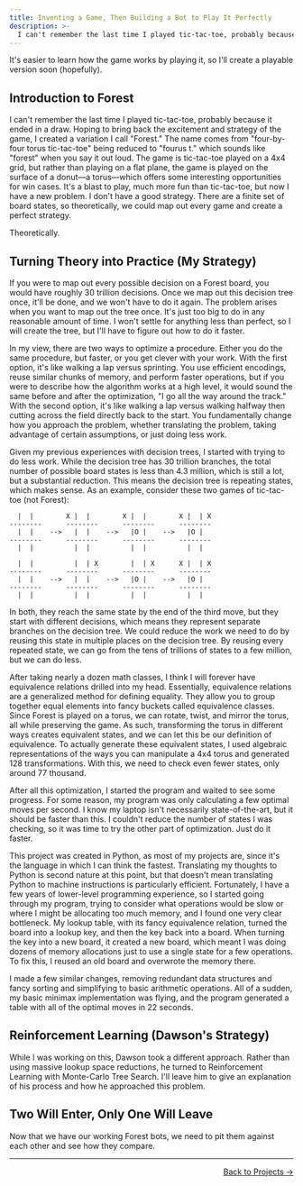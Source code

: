 ```yaml
---
title: Inventing a Game, Then Building a Bot to Play It Perfectly
description: >-
  I can't remember the last time I played tic-tac-toe, probably because it ended in a draw. Hoping to bring back the excitement and strategy of the game, I created a variation I call "Forest." The name comes from "four-by-four torus tic-tac-toe" being reduced to "fourus t." which sounds like "forest" when you say it out loud. The game is tic-tac-toe played on a 4x4 grid, but rather than playing on a flat plane, the game is played on the surface of a donut—a torus—which offers some interesting opportunities for win cases. It's a blast to play, much more fun than tic-tac-toe, but now I have a new problem. I don't have a good strategy. There are a finite set of board states, so theoretically, we could map out every game and create a perfect strategy.
---
```


It's easier to learn how the game works by playing it, so I'll create a playable version soon (hopefully).

## Introduction to Forest

I can't remember the last time I played tic-tac-toe, probably because it ended in a draw. Hoping to bring back the excitement and strategy of the game, I created a variation I call "Forest." The name comes from "four-by-four torus tic-tac-toe" being reduced to "fourus t." which sounds like "forest" when you say it out loud. The game is tic-tac-toe played on a 4x4 grid, but rather than playing on a flat plane, the game is played on the surface of a donut—a torus—which offers some interesting opportunities for win cases. It's a blast to play, much more fun than tic-tac-toe, but now I have a new problem. I don't have a good strategy. There are a finite set of board states, so theoretically, we could map out every game and create a perfect strategy.

Theoretically.

## Turning Theory into Practice (My Strategy)

If you were to map out every possible decision on a Forest board, you would have roughly 30 trillion decisions. Once we map out this decision tree once, it'll be done, and we won't have to do it again. The problem arises when you want to map out the tree once. It's just too big to do in any reasonable amount of time. I won't settle for anything less than perfect, so I will create the tree, but I'll have to figure out how to do it faster.

In my view, there are two ways to optimize a procedure. Either you do the same procedure, but faster, or you get clever with your work. With the first option, it's like walking a lap versus sprinting. You use efficient encodings, reuse similar chunks of memory, and perform faster operations, but if you were to describe how the algorithm works at a high level, it would sound the same before and after the optimization, "I go all the way around the track." With the second option, it's like walking a lap versus walking halfway then cutting across the field directly back to the start. You fundamentally change how you approach the problem, whether translating the problem, taking advantage of certain assumptions, or just doing less work.

Given my previous experiences with decision trees, I started with trying to do less work. While the decision tree has 30 trillion branches, the total number of possible board states is less than 4.3 million, which is still a lot, but a substantial reduction. This means the decision tree is repeating states, which makes sense. As an example, consider these two games of tic-tac-toe (not Forest):

```
  |  |        X |  |        X |  |        X |  | X
--------      --------      --------      --------
  |  |    -->   |  |    -->   |O |    -->   |O |  
--------      --------      --------      --------
  |  |          |  |          |  |          |  |   
```

```
  |  |          |  | X        |  | X      X |  | X
--------      --------      --------      --------
  |  |    -->   |  |    -->   |O |    -->   |O |  
--------      --------      --------      --------
  |  |          |  |          |  |          |  |   
```

In both, they reach the same state by the end of the third move, but they start with different decisions, which means they represent separate branches on the decision tree. We could reduce the work we need to do by reusing this state in multiple places on the decision tree. By reusing every repeated state, we can go from the tens of trillions of states to a few million, but we can do less.

After taking nearly a dozen math classes, I think I will forever have equivalence relations drilled into my head. Essentially, equivalence relations are a generalized method for defining equality. They allow you to group together equal elements into fancy buckets called equivalence classes. Since Forest is played on a torus, we can rotate, twist, and mirror the torus, all while preserving the game. As such, transforming the torus in different ways creates equivalent states, and we can let this be our definition of equivalence. To actually generate these equivalent states, I used algebraic representations of the ways you can manipulate a 4x4 torus and generated 128 transformations. With this, we need to check even fewer states, only around 77 thousand. 

After all this optimization, I started the program and waited to see some progress. For some reason, my program was only calculating a few optimal moves per second. I know my laptop isn't necessarily state-of-the-art, but it should be faster than this. I couldn't reduce the number of states I was checking, so it was time to try the other part of optimization. Just do it faster.

This project was created in Python, as most of my projects are, since it's the language in which I can think the fastest. Translating my thoughts to Python is second nature at this point, but that doesn't mean translating Python to machine instructions is particularly efficient. Fortunately, I have a few years of lower-level programming experience, so I started going through my program, trying to consider what operations would be slow or where I might be allocating too much memory, and I found one very clear bottleneck. My lookup table, with its fancy equivalence relation, turned the board into a lookup key, and then the key back into a board. When turning the key into a new board, it created a new board, which meant I was doing dozens of memory allocations just to use a single state for a few operations. To fix this, I reused an old board and overwrote the memory there. 

I made a few similar changes, removing redundant data structures and fancy sorting and simplifying to basic arithmetic operations. All of a sudden, my basic minimax implementation was flying, and the program generated a table with all of the optimal moves in 22 seconds.

## Reinforcement Learning (Dawson's Strategy)

While I was working on this, Dawson took a different approach. Rather than using massive lookup space reductions, he turned to Reinforcement Learning with Monte-Carlo Tree Search. I'll leave him to give an explanation of his process and how he approached this problem.

## Two Will Enter, Only One Will Leave

Now that we have our working Forest bots, we need to pit them against each other and see how they compare.

 ---

<p align="right"><a href="/projects/">Back to Projects →</a></p>
